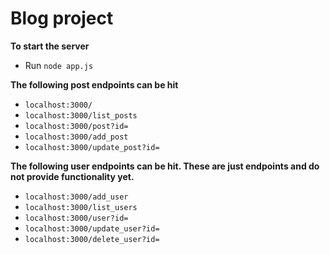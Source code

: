 # Blog project

**To start the server**
  - Run `node app.js`

**The following post endpoints can be hit**
  - `localhost:3000/`
  - `localhost:3000/list_posts`
  - `localhost:3000/post?id=`
  - `localhost:3000/add_post`
  - `localhost:3000/update_post?id=`

**The following user endpoints can be hit. These are just endpoints and do not provide functionality yet.**
 - `localhost:3000/add_user`
 - `localhost:3000/list_users`
 - `localhost:3000/user?id=`
 - `localhost:3000/update_user?id=`
 - `localhost:3000/delete_user?id=`
